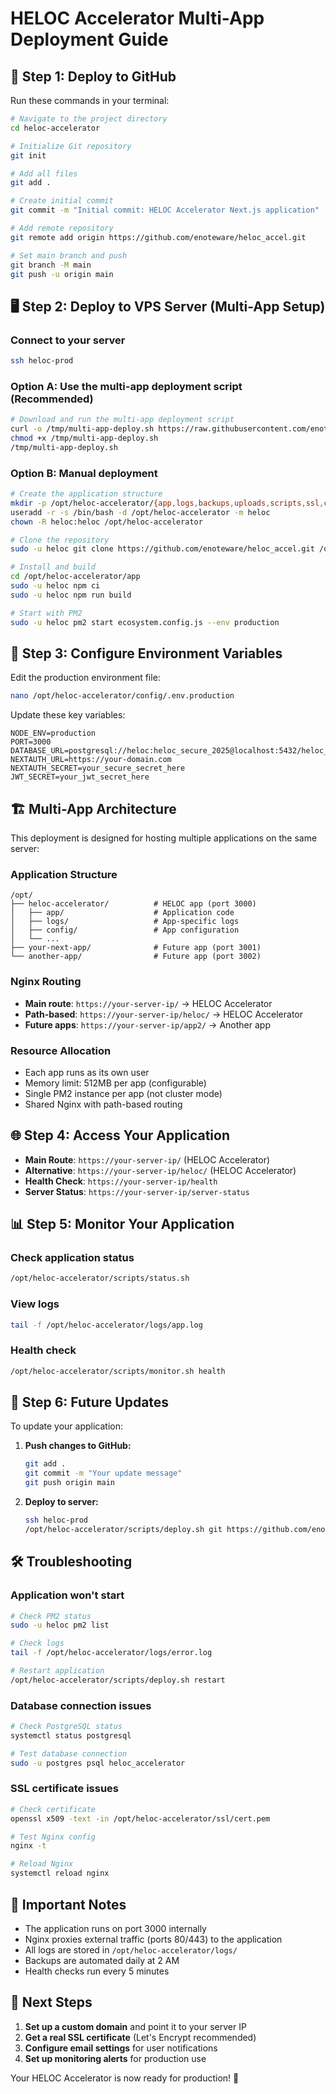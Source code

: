 # HELOC Accelerator Multi-App Deployment Guide

## 🚀 Step 1: Deploy to GitHub

Run these commands in your terminal:

```bash
# Navigate to the project directory
cd heloc-accelerator

# Initialize Git repository
git init

# Add all files
git add .

# Create initial commit
git commit -m "Initial commit: HELOC Accelerator Next.js application"

# Add remote repository
git remote add origin https://github.com/enoteware/heloc_accel.git

# Set main branch and push
git branch -M main
git push -u origin main
```

## 🖥️ Step 2: Deploy to VPS Server (Multi-App Setup)

### Connect to your server

```bash
ssh heloc-prod
```

### Option A: Use the multi-app deployment script (Recommended)

```bash
# Download and run the multi-app deployment script
curl -o /tmp/multi-app-deploy.sh https://raw.githubusercontent.com/enoteware/heloc_accel/main/multi-app-deploy.sh
chmod +x /tmp/multi-app-deploy.sh
/tmp/multi-app-deploy.sh
```

### Option B: Manual deployment

```bash
# Create the application structure
mkdir -p /opt/heloc-accelerator/{app,logs,backups,uploads,scripts,ssl,config}
useradd -r -s /bin/bash -d /opt/heloc-accelerator -m heloc
chown -R heloc:heloc /opt/heloc-accelerator

# Clone the repository
sudo -u heloc git clone https://github.com/enoteware/heloc_accel.git /opt/heloc-accelerator/app

# Install and build
cd /opt/heloc-accelerator/app
sudo -u heloc npm ci
sudo -u heloc npm run build

# Start with PM2
sudo -u heloc pm2 start ecosystem.config.js --env production
```

## 🔧 Step 3: Configure Environment Variables

Edit the production environment file:

```bash
nano /opt/heloc-accelerator/config/.env.production
```

Update these key variables:

```env
NODE_ENV=production
PORT=3000
DATABASE_URL=postgresql://heloc:heloc_secure_2025@localhost:5432/heloc_accelerator
NEXTAUTH_URL=https://your-domain.com
NEXTAUTH_SECRET=your_secure_secret_here
JWT_SECRET=your_jwt_secret_here
```

## 🏗️ Multi-App Architecture

This deployment is designed for hosting multiple applications on the same server:

### Application Structure

```
/opt/
├── heloc-accelerator/          # HELOC app (port 3000)
│   ├── app/                    # Application code
│   ├── logs/                   # App-specific logs
│   ├── config/                 # App configuration
│   └── ...
├── your-next-app/              # Future app (port 3001)
└── another-app/                # Future app (port 3002)
```

### Nginx Routing

- **Main route**: `https://your-server-ip/` → HELOC Accelerator
- **Path-based**: `https://your-server-ip/heloc/` → HELOC Accelerator
- **Future apps**: `https://your-server-ip/app2/` → Another app

### Resource Allocation

- Each app runs as its own user
- Memory limit: 512MB per app (configurable)
- Single PM2 instance per app (not cluster mode)
- Shared Nginx with path-based routing

## 🌐 Step 4: Access Your Application

- **Main Route**: `https://your-server-ip/` (HELOC Accelerator)
- **Alternative**: `https://your-server-ip/heloc/` (HELOC Accelerator)
- **Health Check**: `https://your-server-ip/health`
- **Server Status**: `https://your-server-ip/server-status`

## 📊 Step 5: Monitor Your Application

### Check application status

```bash
/opt/heloc-accelerator/scripts/status.sh
```

### View logs

```bash
tail -f /opt/heloc-accelerator/logs/app.log
```

### Health check

```bash
/opt/heloc-accelerator/scripts/monitor.sh health
```

## 🔄 Step 6: Future Updates

To update your application:

1. **Push changes to GitHub:**

   ```bash
   git add .
   git commit -m "Your update message"
   git push origin main
   ```

2. **Deploy to server:**

   ```bash
   ssh heloc-prod
   /opt/heloc-accelerator/scripts/deploy.sh git https://github.com/enoteware/heloc_accel.git main
   ```

## 🛠️ Troubleshooting

### Application won't start

```bash
# Check PM2 status
sudo -u heloc pm2 list

# Check logs
tail -f /opt/heloc-accelerator/logs/error.log

# Restart application
/opt/heloc-accelerator/scripts/deploy.sh restart
```

### Database connection issues

```bash
# Check PostgreSQL status
systemctl status postgresql

# Test database connection
sudo -u postgres psql heloc_accelerator
```

### SSL certificate issues

```bash
# Check certificate
openssl x509 -text -in /opt/heloc-accelerator/ssl/cert.pem

# Test Nginx config
nginx -t

# Reload Nginx
systemctl reload nginx
```

## 📝 Important Notes

- The application runs on port 3000 internally
- Nginx proxies external traffic (ports 80/443) to the application
- All logs are stored in `/opt/heloc-accelerator/logs/`
- Backups are automated daily at 2 AM
- Health checks run every 5 minutes

## 🎯 Next Steps

1. **Set up a custom domain** and point it to your server IP
2. **Get a real SSL certificate** (Let's Encrypt recommended)
3. **Configure email settings** for user notifications
4. **Set up monitoring alerts** for production use

Your HELOC Accelerator is now ready for production! 🎉
